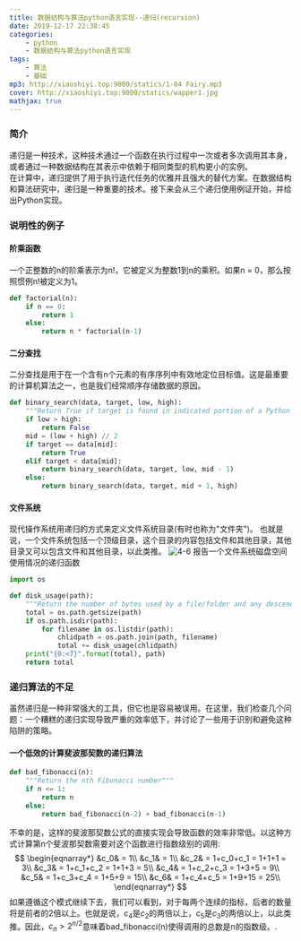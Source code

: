 ```yaml
---
title: 数据结构与算法python语言实现--递归(recursion)
date: 2019-12-17 22:38:45
categories: 
    - python
    - 数据结构与算法python语言实现
tags: 
    - 算法
    - 基础
mp3: http://xiaoshiyi.top:9000/statics/1-04 Fairy.mp3
cover: http://xiaoshiyi.top:9000/statics/wapper1.jpg
mathjax: true
---
```

### 简介
递归是一种技术，这种技术通过一个函数在执行过程中一次或者多次调用其本身，或者通过一种数据结构在其表示中依赖于相同类型的机构更小的实例。  
在计算中，递归提供了用于执行迭代任务的优雅并且强大的替代方案。在数据结构和算法研究中，递归是一种重要的技术。接下来会从三个递归使用例证开始，并给出Python实现。
### 说明性的例子
#### 阶乘函数
一个正整数的n的阶乘表示为n!，它被定义为整数1到n的乘积。如果n = 0，那么按照惯例n!被定义为1。
```python
def factorial(n):
    if n == 0:
        return 1
    else:
        return n * factorial(n-1)
```

#### 二分查找
二分查找是用于在一个含有n个元素的有序序列中有效地定位目标值。这是最重要的计算机算法之一，也是我们经常顺序存储数据的原因。
```python
def binary_search(data, target, low, high):
    """Return True if target is found in indicated portion of a Python list"""
    if low > high:
        return False
    mid = (low + high) // 2
    if target == data[mid]:
        return True
    elif target < data[mid]:
        return binary_search(data, target, low, mid - 1)
    else:
        return binary_search(data, target, mid + 1, high)
```

#### 文件系统
现代操作系统用递归的方式来定义文件系统目录(有时也称为"文件夹")。
也就是说，一个文件系统包括一个顶级目录，这个目录的内容包括文件和其他目录，其他目录又可以包含文件和其他目录，以此类推。
![4-6](http://xiaoshiyi.top:9000/statics/Data%20Structures%20and%20Algorithms%20in%20Python/Chapter4/4-6.png)
报告一个文件系统磁盘空间使用情况的递归函数
```python
import os

def disk_usage(path):
    """Return the number of bytes used by a file/folder and any descendents"""
    total = os.path.getsize(path)
    if os.path.isdir(path):
        for filename in os.listdir(path):
            chlidpath = os.path.join(path, filename)
            total += disk_usage(chlidpath)
    print("{0:<7}".format(total), path)
    return total
```

### 递归算法的不足
虽然递归是一种非常强大的工具，但它也是容易被误用。在这里，我们检查几个问题：一个糟糕的递归实现导致严重的效率低下，并讨论了一些用于识别和避免这种陷阱的策略。
#### 一个低效的计算斐波那契数的递归算法
```python
def bad_fibonacci(n):
    """Return the nth Fibonacci number"""
    if n <= 1:
        return n
    else:
        return bad_fibonacci(n-2) + bad_fibonacci(n-1)
```
不幸的是，这样的斐波那契数公式的直接实现会导致函数的效率非常低。以这种方式计算第n个斐波那契数需要对这个函数进行指数级别的调用:
$$
\begin{eqnarray*}
&c_0& = 1\\
&c_1& = 1\\
&c_2& = 1+c_0+c_1 = 1+1+1 = 3\\
&c_3& = 1+c_1+c_2 = 1+1+3 = 5\\
&c_4& = 1+c_2+c_3 = 1+3+5 = 9\\
&c_5& = 1+c_3+c_4 = 1+5+9 = 15\\
&c_6& = 1+c_4+c_5 = 1+9+15 = 25\\
\end{eqnarray*}
$$
如果遵循这个模式继续下去，我们可以看到，对于每两个连续的指标，后者的数量将是前者的2倍以上。也就是说，$c_4$是$c_2$的两倍以上，$c_5$是$c_3$的两倍以上，以此类推。因此，$c_n>2^{n/2}$意味着bad_fibonacci(n)使得调用的总数是n的指数级。.